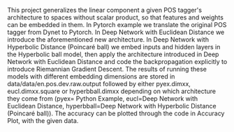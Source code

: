 This project generalizes the linear component a given POS tagger's architecture to spaces without scalar product, so that features and weights can be embedded in them.
In Pytorch example we translate the original POS tagger from Dynet to Pytorch.
In Deep Network with Euclidean Distance we introduce the aforementioned new architecture.
In Deep Network with Hyperbolic Distance (Poincaré ball) we embed inputs and hidden layers in the Hyperbolic ball model, then apply the architecture introduced in Deep Network with Euclidean Distance and code the backpropagation explicitly to introduce Riemannian Gradient Descent.
The results of running these models with different embedding dimensions are stored in data/data/en.pos.dev.raw.output followed by either pyex.dimxx, eucl.dimxx.square or hyperbball.dimxx depending on which architecture they come from (pyex= Python Example, eucl=Deep Network with Euclidean Distance, hyperbball=Deep Network with Hyperbolic Distance (Poincaré ball)).
The accuracy can be plotted through the code in Accuracy Plot, with the given data.